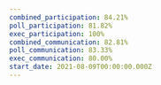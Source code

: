 ```yaml
---
combined_participation: 84.21%
poll_participation: 81.82%
exec_participation: 100%
combined_communication: 82.81%
poll_communication: 83.33%
exec_communication: 80.00%
start_date: 2021-08-09T00:00:00.000Z
---
```

